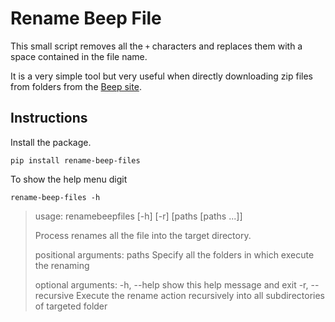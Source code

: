 # Rename Beep File
This small script removes all the `+` characters and replaces them with a space contained in the file name.

It is a very simple tool but very useful when directly downloading zip files from folders from the [Beep site](https://beep.metid.polimi.it).
## Instructions

Install the package.
```
pip install rename-beep-files
```

To show the help menu digit
```
rename-beep-files -h
```

> usage: renamebeepfiles [-h] [-r] [paths [paths ...]]
>
>Process renames all the file into the target directory.
>
>positional arguments:
>  paths            Specify all the folders in which execute the renaming
>
>optional arguments:
>  -h, --help       show this help message and exit
>  -r, --recursive  Execute the rename action recursively into all
>                   subdirectories of targeted folder


